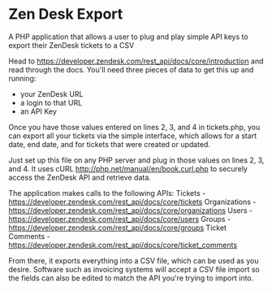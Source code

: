 # Zen Desk Export
A PHP application that allows a user to plug and play simple API keys to export their ZenDesk tickets to a CSV

Head to https://developer.zendesk.com/rest_api/docs/core/introduction and read through the docs.  You'll need three pieces of data to get this up and running:
- your ZenDesk URL
- a login to that URL
- an API Key

Once you have those values entered on lines 2, 3, and 4 in tickets.php, you can export all your tickets via the simple interface, which allows for a start date, end date, and for tickets that were created or updated.

Just set up this file on any PHP server and plug in those values on lines 2, 3, and 4.  It uses cURL http://php.net/manual/en/book.curl.php to securely access the ZenDesk API and retrieve data.  

The application makes calls to the following APIs:
Tickets - https://developer.zendesk.com/rest_api/docs/core/tickets
Organizations - https://developer.zendesk.com/rest_api/docs/core/organizations
Users - https://developer.zendesk.com/rest_api/docs/core/users
Groups - https://developer.zendesk.com/rest_api/docs/core/groups
Ticket Comments - https://developer.zendesk.com/rest_api/docs/core/ticket_comments

From there, it exports everything into a CSV file, which can be used as you desire.  Software such as invoicing systems will accept a CSV file import so the fields can also be edited to match the API you're trying to import into.
